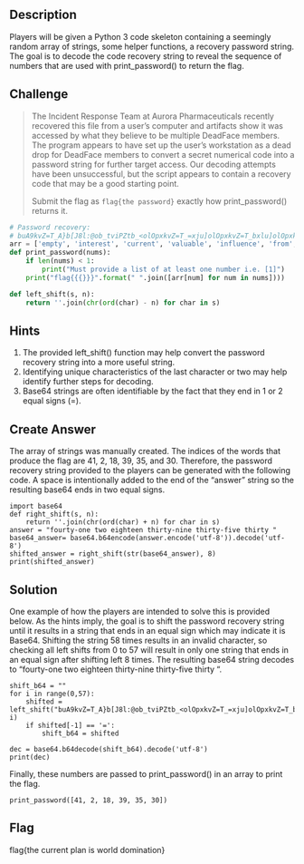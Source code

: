 ## Description

Players will be given a Python 3 code skeleton containing a seemingly random array of strings, some helper functions, a recovery password string. The goal is to decode the code recovery string to reveal the sequence of numbers that are used with print_password() to return the flag.

## Challenge

> The Incident Response Team at Aurora Pharmaceuticals recently recovered this file from a user’s computer and artifacts show it was accessed by what they believe to be multiple DeadFace members. The program appears to have set up the user’s workstation as a dead drop for DeadFace members to convert a secret numerical code into a password string for further target access. Our decoding attempts have been unsuccessful, but the script appears to contain a recovery code that may be a good starting point.
>
> Submit the flag as `flag{the password}` exactly how print_password() returns it.

```python
# Password recovery:
# buA9kvZ=T_A}b[J8l:@ob_tviPZtb_<olOpxkvZ=T_=xju]olOpxkvZ=T_bxlu]olOpxkvZ=QIEE
arr = ['empty', 'interest', 'current', 'valuable', 'influence', 'from', 'scolded', 'would', 'got', 'key', 'facility', 'run', 'great', 'tack', 'scent', 'close', 'are', 'a', 'plan', 'counter', 'earth', 'self', 'we', 'sick', 'return', 'admit', 'bear', 'cache', 'to', 'grab', 'domination', 'feedback', 'especially', 'motivate', 'tool', 'world', 'phase', 'semblance', 'tone', 'is', 'will', 'the', 'can', 'global', 'tell', 'box', 'alarm', 'life', 'necessary']
def print_password(nums):
    if len(nums) < 1:
        print("Must provide a list of at least one number i.e. [1]")
    print("flag{{{}}}".format(" ".join([arr[num] for num in nums])))

def left_shift(s, n):
    return ''.join(chr(ord(char) - n) for char in s)
```

## Hints

1. The provided left_shift() function may help convert the password recovery string into a more useful string.
2. Identifying unique characteristics of the last character or two may help identify further steps for decoding.
3. Base64 strings are often identifiable by the fact that they end in 1 or 2 equal signs (=).

## Create Answer

The array of strings was manually created. The indices of the words that produce the flag are 41, 2, 18, 39, 35, and 30. Therefore, the password recovery string provided to the players can be generated with the following code. A space is intentionally added to the end of the “answer”  string so the resulting base64 ends in two equal signs.

```
import base64
def right_shift(s, n):
    return ''.join(chr(ord(char) + n) for char in s)
answer = "fourty-one two eighteen thirty-nine thirty-five thirty "
base64_answer= base64.b64encode(answer.encode('utf-8')).decode('utf-8')
shifted_answer = right_shift(str(base64_answer), 8)
print(shifted_answer)
```

## Solution

One example of how the players are intended to solve this is provided below. As the hints imply, the goal is to shift the password recovery string until it results in a string that ends in an equal sign which may indicate it is Base64. Shifting the string 58 times results in an invalid character, so checking all left shifts from 0 to 57 will result in only one string that ends in an equal sign after shifting left 8 times. The resulting base64 string decodes to “fourty-one two eighteen thirty-nine thirty-five thirty “.

```
shift_b64 = ""
for i in range(0,57):
    shifted = left_shift("buA9kvZ=T_A}b[J8l:@ob_tviPZtb_<olOpxkvZ=T_=xju]olOpxkvZ=T_bxlu]olOpxkvZ=QIEE", i)
    if shifted[-1] == '=':
        shift_b64 = shifted

dec = base64.b64decode(shift_b64).decode('utf-8')
print(dec)
```

Finally, these numbers are passed to print_password() in an array to print the flag.

```
print_password([41, 2, 18, 39, 35, 30])
```

## Flag

flag{the current plan is world domination}

